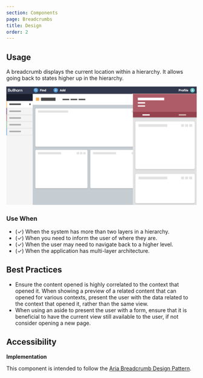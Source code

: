 ```yaml
---
section: Components
page: Breadcrumbs
title: Design
order: 2
---
```


## Usage

<novo-grid columns="2" align="start" gap="2rem">
<div>

A breadcrumb displays the current location within a hierarchy. It allows going back to states higher up in the hierarchy.

</div>

<img src="/assets/images/AsideOverview.png"/>

</novo-grid>

### Use When

- (✓) When the system has more than two layers in a hierarchy.
- (✓) When you need to inform the user of where they are.
- (✓) When the user may need to navigate back to a higher level.
- (✓) When the application has multi-layer architecture.


## Best Practices

- Ensure the content opened is highly correlated to the context that opened it. When showing a preview of a related content that can opened for various contexts, present the user with the data related to the context that opened it, rather than the same view.
- When using an aside to present the user with a form, ensure that it is beneficial to have the current view still available to the user, if not consider opening a new page.

## Accessibility

**Implementation**

This component is intended to follow the [Aria Breadcrumb Design Pattern](https://www.w3.org/TR/wai-aria-practices/#breadcrumb).